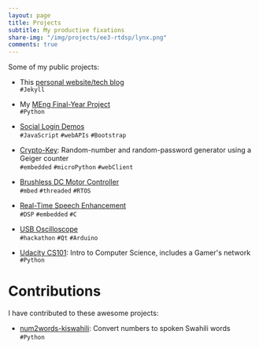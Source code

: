 ```yaml
---
layout: page
title: Projects
subtitle: My productive fixations
share-img: "/img/projects/ee3-rtdsp/lynx.png"
comments: true
---
```


Some of my public projects:

- This [personal website/tech blog](/blog/how-i-made-this-website/ "How I made this website!")  
`#Jekyll`

- My [MEng Final-Year Project](/fyp)  
`#Python`

- [Social Login Demos](http://eusebius.tech/social-login-demos/)  
`#JavaScript` `#webAPIs` `#Bootstrap`

- [Crypto-Key](https://github.com/eugenius1/esys-cw1 "EE3: Embedded Systems"): Random-number and random-password generator using a Geiger counter  
`#embedded` `#microPython` `#webClient`

- [Brushless DC Motor Controller](https://github.com/eugenius1/esys-cw2 "EE3: Embedded Systems")  
`#mbed` `#threaded` `#RTOS`

- [Real-Time Speech Enhancement](/projects/ee3-rtdsp/ "EE3: Real-Time Digital Signal Processing")  
`#DSP` `#embedded` `#C`

- [USB Oscilloscope](http://www.harrybeadle.co.uk/fbhack/ "Written by teammate Harry Beadle")  
`#hackathon` `#Qt` `#Arduino`

- [Udacity CS101](https://github.com/eugenius1/Udacity-CS101): Intro to Computer Science, includes a Gamer's network  
`#Python`

# Contributions

I have contributed to these awesome projects:

- [num2words-kiswahili](https://github.com/machakux/num2words-kiswahili): Convert numbers to spoken Swahili words  
`#Python`